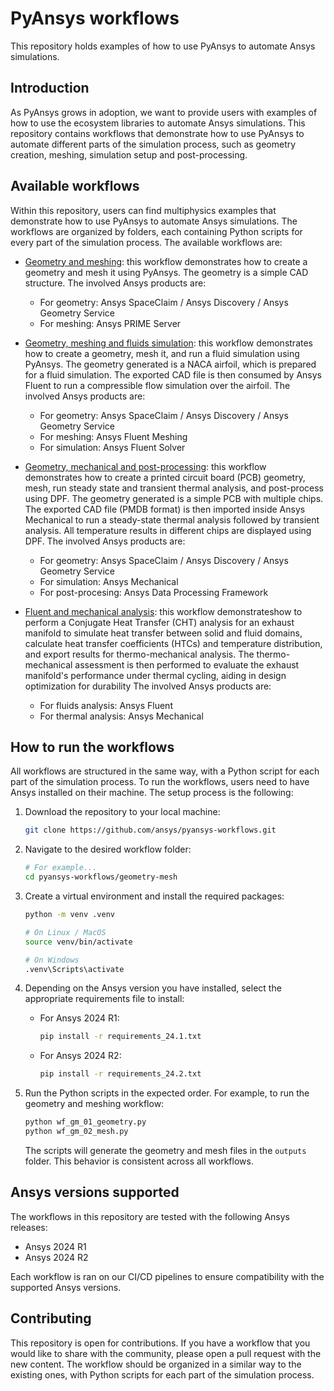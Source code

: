 # PyAnsys workflows

This repository holds examples of how to use PyAnsys to automate Ansys simulations.

## Introduction

As PyAnsys grows in adoption, we want to provide users with examples of how to use the ecosystem libraries
to automate Ansys simulations. This repository contains workflows that demonstrate how to use PyAnsys to
automate different parts of the simulation process, such as geometry creation, meshing, simulation setup and post-processing.

## Available workflows

Within this repository, users can find multiphysics examples that demonstrate how to use PyAnsys
to automate Ansys simulations. The workflows are organized by folders, each containing Python scripts
for every part of the simulation process. The available workflows are:

- [Geometry and meshing](https://github.com/ansys/pyansys-workflows/tree/main//geometry-mesh): this workflow demonstrates how to create a geometry and mesh
  it using PyAnsys. The geometry is a simple CAD structure. The involved Ansys products are:
    - For geometry: Ansys SpaceClaim / Ansys Discovery / Ansys Geometry Service
    - For meshing: Ansys PRIME Server

- [Geometry, meshing and fluids simulation](https://github.com/ansys/pyansys-workflows/tree/main/geometry-mesh-fluent): this workflow demonstrates how to
  create a geometry, mesh it, and run a fluid simulation using PyAnsys. The geometry generated is a NACA
  airfoil, which is prepared for a fluid simulation. The exported CAD file is then consumed by Ansys Fluent
  to run a compressible flow simulation over the airfoil. The involved Ansys products are:
    - For geometry: Ansys SpaceClaim / Ansys Discovery / Ansys Geometry Service
    - For meshing: Ansys Fluent Meshing
    - For simulation: Ansys Fluent Solver
- [Geometry, mechanical and post-processing](https://github.com/ansys/pyansys-workflows/tree/main/geometry-mechanical-dpf): this workflow demonstrates how to
  create a printed circuit board (PCB) geometry, mesh, run steady state and transient thermal analysis,
  and post-process using DPF. The geometry generated is a simple PCB with multiple chips.
  The exported CAD file (PMDB format) is then imported inside Ansys Mechanical
  to run a steady-state thermal analysis followed by transient analysis.
  All temperature results in different chips are displayed using DPF. The involved Ansys products are:
    - For geometry: Ansys SpaceClaim / Ansys Discovery / Ansys Geometry Service
    - For simulation: Ansys Mechanical
    - For post-procesing: Ansys Data Processing Framework
- [Fluent and mechanical analysis](https://github.com/ansys/pyansys-workflows/tree/main/fluent-mechanical): this workflow demonstrateshow to perform a Conjugate Heat Transfer (CHT) analysis for an exhaust manifold to simulate heat transfer between solid and fluid domains, calculate heat transfer coefficients (HTCs) and temperature distribution, and export results for thermo-mechanical analysis. The thermo-mechanical assessment is then performed to evaluate the exhaust manifold's performance under thermal cycling, aiding in design optimization for durability
  The involved Ansys products are:
    - For fluids analysis: Ansys Fluent
    - For thermal analysis: Ansys Mechanical

## How to run the workflows

All workflows are structured in the same way, with a Python script for each part of the simulation process.
To run the workflows, users need to have Ansys installed on their machine. The setup process is the following:

1. Download the repository to your local machine:
    ```bash
    git clone https://github.com/ansys/pyansys-workflows.git
    ```

2. Navigate to the desired workflow folder:
    ```bash
    # For example...
    cd pyansys-workflows/geometry-mesh
    ```

3. Create a virtual environment and install the required packages:
    ```bash
    python -m venv .venv

    # On Linux / MacOS
    source venv/bin/activate

    # On Windows
    .venv\Scripts\activate
    ```

4. Depending on the Ansys version you have installed, select the appropriate requirements file to install:
    - For Ansys 2024 R1:
        ```bash
        pip install -r requirements_24.1.txt
        ```

    - For Ansys 2024 R2:
        ```bash
        pip install -r requirements_24.2.txt
        ```

5. Run the Python scripts in the expected order. For example, to run the geometry and meshing workflow:
    ```bash
    python wf_gm_01_geometry.py
    python wf_gm_02_mesh.py
    ```

    The scripts will generate the geometry and mesh files in the `outputs` folder. This behavior is consistent
    across all workflows.

## Ansys versions supported

The workflows in this repository are tested with the following Ansys releases:

- Ansys 2024 R1
- Ansys 2024 R2

Each workflow is ran on our CI/CD pipelines to ensure compatibility with the supported Ansys versions.

## Contributing

This repository is open for contributions. If you have a workflow that you would like to share with the community,
please open a pull request with the new content. The workflow should be organized in a similar way to the existing
ones, with Python scripts for each part of the simulation process.
